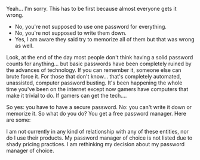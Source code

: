 Yeah... I'm sorry. This has to be first because almost everyone gets it wrong. 

  - No, you're not supposed to use one password for everything.
  - No, you're not supposed to write them down.
  - Yes, I am aware they said try to memorize all of them but that was wrong as well.

Look, at the end of the day most people don't think having a solid password counts for anything... but basic passwords have been completely ruined by the advances of technology. If you can remember it, someone else can brute force it. For those that don't know... that's completely automated, unassisted, computer password busting. It's been happening the whole time you've been on the internet except now gamers have computers that make it trivial to do. If gamers can get the tech....

So yes: you have to have a secure password. No: you can't write it down or memorize it. So what do you do? You get a free password manager. Here are some:



I am not currently in any kind of relationship with any of these entities, nor do I use their products. My password manager of choice is not listed due to shady pricing practices. I am rethinking my decision about my password manager of choice.
